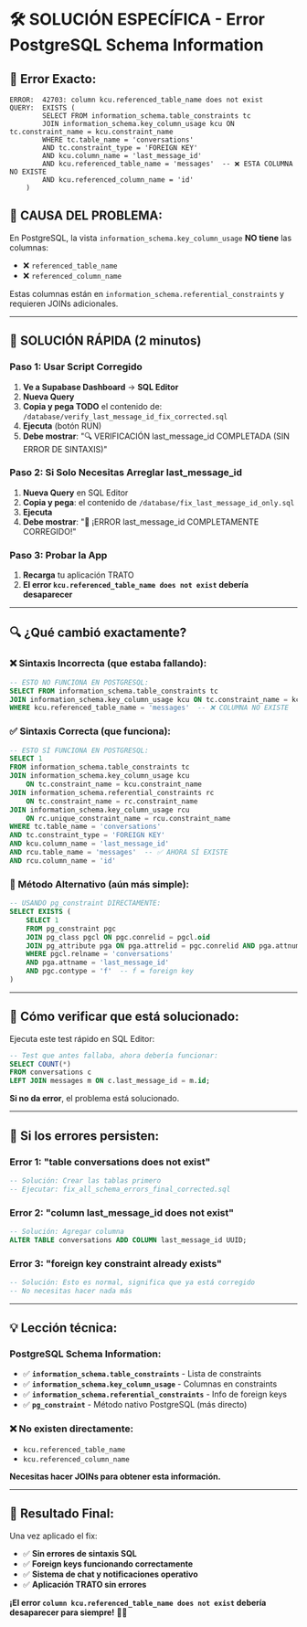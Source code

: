 # 🛠️ SOLUCIÓN ESPECÍFICA - Error PostgreSQL Schema Information

## 🚨 Error Exacto:
```
ERROR:  42703: column kcu.referenced_table_name does not exist
QUERY:  EXISTS (
        SELECT FROM information_schema.table_constraints tc
        JOIN information_schema.key_column_usage kcu ON tc.constraint_name = kcu.constraint_name
        WHERE tc.table_name = 'conversations' 
        AND tc.constraint_type = 'FOREIGN KEY'
        AND kcu.column_name = 'last_message_id'
        AND kcu.referenced_table_name = 'messages'  -- ❌ ESTA COLUMNA NO EXISTE
        AND kcu.referenced_column_name = 'id'
    )
```

## 🎯 CAUSA DEL PROBLEMA:
En PostgreSQL, la vista `information_schema.key_column_usage` **NO tiene** las columnas:
- ❌ `referenced_table_name` 
- ❌ `referenced_column_name`

Estas columnas están en `information_schema.referential_constraints` y requieren JOINs adicionales.

---

## 🚀 SOLUCIÓN RÁPIDA (2 minutos)

### Paso 1: Usar Script Corregido
1. **Ve a Supabase Dashboard** → **SQL Editor**
2. **Nueva Query**
3. **Copia y pega TODO** el contenido de: `/database/verify_last_message_id_fix_corrected.sql`
4. **Ejecuta** (botón RUN)
5. **Debe mostrar**: "🔍 VERIFICACIÓN last_message_id COMPLETADA (SIN ERROR DE SINTAXIS)"

### Paso 2: Si Solo Necesitas Arreglar last_message_id
1. **Nueva Query** en SQL Editor
2. **Copia y pega**: el contenido de `/database/fix_last_message_id_only.sql`
3. **Ejecuta**
4. **Debe mostrar**: "🎉 ¡ERROR last_message_id COMPLETAMENTE CORREGIDO!"

### Paso 3: Probar la App
1. **Recarga** tu aplicación TRATO
2. **El error `kcu.referenced_table_name does not exist` debería desaparecer**

---

## 🔍 ¿Qué cambió exactamente?

### ❌ Sintaxis Incorrecta (que estaba fallando):
```sql
-- ESTO NO FUNCIONA EN POSTGRESQL:
SELECT FROM information_schema.table_constraints tc
JOIN information_schema.key_column_usage kcu ON tc.constraint_name = kcu.constraint_name
WHERE kcu.referenced_table_name = 'messages'  -- ❌ COLUMNA NO EXISTE
```

### ✅ Sintaxis Correcta (que funciona):
```sql
-- ESTO SÍ FUNCIONA EN POSTGRESQL:
SELECT 1 
FROM information_schema.table_constraints tc
JOIN information_schema.key_column_usage kcu 
    ON tc.constraint_name = kcu.constraint_name 
JOIN information_schema.referential_constraints rc 
    ON tc.constraint_name = rc.constraint_name 
JOIN information_schema.key_column_usage rcu 
    ON rc.unique_constraint_name = rcu.constraint_name 
WHERE tc.table_name = 'conversations' 
AND tc.constraint_type = 'FOREIGN KEY'
AND kcu.column_name = 'last_message_id'
AND rcu.table_name = 'messages'  -- ✅ AHORA SÍ EXISTE
AND rcu.column_name = 'id'
```

### 🔧 Método Alternativo (aún más simple):
```sql
-- USANDO pg_constraint DIRECTAMENTE:
SELECT EXISTS (
    SELECT 1
    FROM pg_constraint pgc
    JOIN pg_class pgcl ON pgc.conrelid = pgcl.oid
    JOIN pg_attribute pga ON pga.attrelid = pgc.conrelid AND pga.attnum = ANY(pgc.conkey)
    WHERE pgcl.relname = 'conversations'
    AND pga.attname = 'last_message_id'
    AND pgc.contype = 'f'  -- f = foreign key
)
```

---

## 🧪 Cómo verificar que está solucionado:

Ejecuta este test rápido en SQL Editor:
```sql
-- Test que antes fallaba, ahora debería funcionar:
SELECT COUNT(*)
FROM conversations c
LEFT JOIN messages m ON c.last_message_id = m.id;
```

**Si no da error**, el problema está solucionado.

---

## 🚨 Si los errores persisten:

### Error 1: "table conversations does not exist"
```sql
-- Solución: Crear las tablas primero
-- Ejecutar: fix_all_schema_errors_final_corrected.sql
```

### Error 2: "column last_message_id does not exist"  
```sql
-- Solución: Agregar columna
ALTER TABLE conversations ADD COLUMN last_message_id UUID;
```

### Error 3: "foreign key constraint already exists"
```sql
-- Solución: Esto es normal, significa que ya está corregido
-- No necesitas hacer nada más
```

---

## 💡 Lección técnica:

### PostgreSQL Schema Information:
- ✅ **`information_schema.table_constraints`** - Lista de constraints
- ✅ **`information_schema.key_column_usage`** - Columnas en constraints  
- ✅ **`information_schema.referential_constraints`** - Info de foreign keys
- ✅ **`pg_constraint`** - Método nativo PostgreSQL (más directo)

### ❌ No existen directamente:
- `kcu.referenced_table_name`
- `kcu.referenced_column_name`

**Necesitas hacer JOINs para obtener esta información.**

---

## 🎉 Resultado Final:

Una vez aplicado el fix:
- ✅ **Sin errores de sintaxis SQL**
- ✅ **Foreign keys funcionando correctamente**
- ✅ **Sistema de chat y notificaciones operativo**
- ✅ **Aplicación TRATO sin errores**

**¡El error `column kcu.referenced_table_name does not exist` debería desaparecer para siempre!** 🚀✨